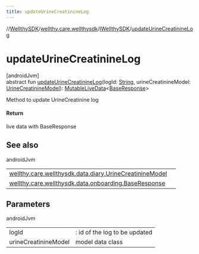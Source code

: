 ```yaml
---
title: updateUrineCreatinineLog
---
```

//[WellthySDK](../../../index.html)/[wellthy.care.wellthysdk](../index.html)/[IWellthySDK](index.html)/[updateUrineCreatinineLog](update-urine-creatinine-log.html)



# updateUrineCreatinineLog



[androidJvm]\
abstract fun [updateUrineCreatinineLog](update-urine-creatinine-log.html)(logId: [String](https://kotlinlang.org/api/latest/jvm/stdlib/kotlin/-string/index.html), urineCreatinineModel: [UrineCreatinineModel](../../wellthy.care.wellthysdk.data.diary/-urine-creatinine-model/index.html)): [MutableLiveData](https://developer.android.com/reference/kotlin/androidx/lifecycle/MutableLiveData.html)&lt;[BaseResponse](../../wellthy.care.wellthysdk.data.onboarding/-base-response/index.html)&gt;



Method to update UrineCreatinine log



#### Return



live data with BaseResponse



## See also


androidJvm

| | |
|---|---|
| [wellthy.care.wellthysdk.data.diary.UrineCreatinineModel](../../wellthy.care.wellthysdk.data.diary/-urine-creatinine-model/index.html) |  |
| [wellthy.care.wellthysdk.data.onboarding.BaseResponse](../../wellthy.care.wellthysdk.data.onboarding/-base-response/index.html) |  |



## Parameters


androidJvm

| | |
|---|---|
| logId | : id of the log to be updated |
| urineCreatinineModel | model data class |




